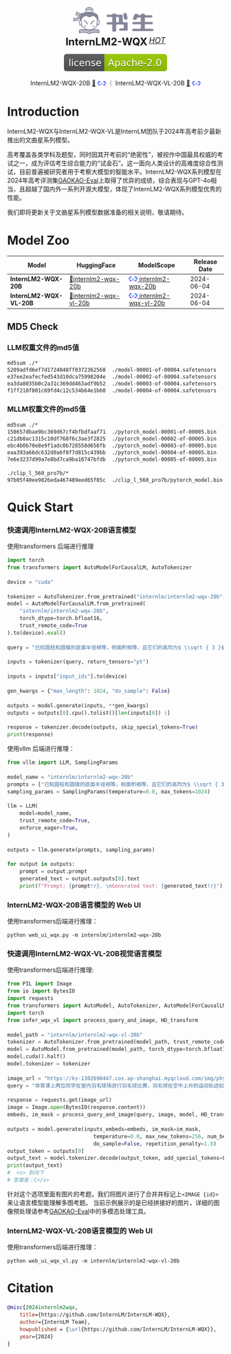 <div align="center">

<img src="https://raw.githubusercontent.com/InternLM/InternLM/main/assets/logo.svg" width="200"/>
  <div> </div>
  <div align="center">
    <b><font size="5">InternLM2-WQX</font></b>
    <sup>
      <a href="https://internlm.intern-ai.org.cn/">
        <i><font size="4">HOT</font></i>
      </a>
    </sup>
    <div> </div>
  </div>

[![license](https://raw.githubusercontent.com/InternLM/InternLM/main/assets/license.svg)](./LICENSE)



InternLM2-WQX-20B <a href="https://huggingface.co/internlm/internlm2-wqx-20b">🤗</a> <a href="https://modelscope.cn/models/Shanghai_AI_Laboratory/internlm2-wqx-20b/summary"><img src="./assets/modelscope_logo.png" width="20px"></a> ｜ InternLM2-WQX-VL-20B <a href="https://huggingface.co/internlm/internlm2-wqx-vl-20b">🤗</a> <a href="https://modelscope.cn/models/Shanghai_AI_Laboratory/internlm2-wqx-vl-20b/summary"><img src="./assets/modelscope_logo.png" width="20px"></a>
</div>

# Introduction

InternLM2-WQX与InternLM2-WQX-VL是InternLM团队于2024年高考前夕最新推出的文曲星系列模型。

高考覆盖各类学科及题型，同时因其开考前的“绝密性”，被视作中国最具权威的考试之一，成为评估考生综合能力的“试金石”。这一面向人类设计的高难度综合性测试，目前普遍被研究者用于考察大模型的智能水平。InternLM2-WQX系列模型在2024年高考评测集[GAOKAO-Eval](https://github.com/open-compass/GAOKAO-Eval)上取得了优异的成绩，综合表现与GPT-4o相当，且超越了国内外一系列开源大模型，体现了InternLM2-WQX系列模型优秀的性能。

我们即将更新关于文曲星系列模型数据准备的相关说明，敬请期待。


# Model Zoo


| Model                       | HuggingFace                          | ModelScope                           | Release Date |
| --------------------------- | ----------------------------------------- | ---------------------------------------- | ------------ |
| **InternLM2-WQX-20B**          | [🤗internlm2-wqx-20b](https://huggingface.co/internlm/internlm2-wqx-20b) | [<img src="./assets/modelscope_logo.png" width="20px" /> internlm2-wqx-20b](https://modelscope.cn/models/Shanghai_AI_Laboratory/internlm2-wqx-20b/summary) | 2024-06-04   |
| **InternLM2-WQX-VL-20B**          | [🤗internlm2-wqx-vl-20b](https://huggingface.co/internlm/internlm2-wqx-vl-20b) | [<img src="./assets/modelscope_logo.png" width="20px" /> internlm2-wqx-vl-20b](https://modelscope.cn/models/Shanghai_AI_Laboratory/internlm2-wqx-vl-20b/summary) | 2024-06-04   |


## MD5 Check

### LLM权重文件的md5值
```
md5sum ./*
5209adfd6ef7d1724848ff0372362568  ./model-00001-of-00004.safetensors
e37ee2eafecfed543d10dca75998204e  ./model-00002-of-00004.safetensors
ea3da8035b0c2a31c369dd463adf9b52  ./model-00003-of-00004.safetensors
f1ff218f801c69fd4c12c534b64e1b60  ./model-00004-of-00004.safetensors
```

### MLLM权重文件的md5值
```
md5sum ./*
158657dbae9bc369d67cf4bfbdfaaf71  ./pytorch_model-00001-of-00005.bin
c21db8ac1315c10df768f6c3ae3f2825  ./pytorch_model-00002-of-00005.bin
ebc4b0b70e8e9f1adc0b728558d650fb  ./pytorch_model-00003-of-00005.bin
eaa393a66dc632d0a6f0f7d815c439bb  ./pytorch_model-00004-of-00005.bin
7e6e3237d99a7e8bd7ca9ba10747bfdb  ./pytorch_model-00005-of-00005.bin

./clip_l_560_pro7b/*
97b05f40ee9826eda467489eed65f85c  ./clip_l_560_pro7b/pytorch_model.bin
```

# Quick Start

### 快速调用**InternLM2-WQX-20B**语言模型

使用transformers 后端进行推理

```python
import torch
from transformers import AutoModelForCausalLM, AutoTokenizer

device = "cuda"

tokenizer = AutoTokenizer.from_pretrained("internlm/internlm2-wqx-20b", trust_remote_code=True)
model = AutoModelForCausalLM.from_pretrained(
    "internlm/internlm2-wqx-20b",
    torch_dtype=torch.bfloat16,
    trust_remote_code=True
).to(device).eval()

query = "已知圆柱和圆锥的底面半径相等，侧面积相等，且它们的高均为$ \\sqrt { 3 }$，则圆锥的体积为（ ）．\nA. $ 2 \\sqrt { 3 } \\pi$\nB. $ 3 \\sqrt { 3 } \\pi$\nC. $ 6 \\sqrt { 3 } \\pi$\nD. $ 9 \\sqrt { 3 } \\pi$"

inputs = tokenizer(query, return_tensors="pt")

inputs = inputs["input_ids"].to(device)

gen_kwargs = {"max_length": 1024, "do_sample": False}

outputs = model.generate(inputs, **gen_kwargs)
outputs = outputs[0].cpu().tolist()[len(inputs[0]) :]

response = tokenizer.decode(outputs, skip_special_tokens=True)
print(response)
```

使用vllm 后端进行推理：

```python
from vllm import LLM, SamplingParams

model_name = "internlm/internlm2-wqx-20b"
prompts = ["已知圆柱和圆锥的底面半径相等，侧面积相等，且它们的高均为$ \\sqrt { 3 }$，则圆锥的体积为（ ）．\nA. $ 2 \\sqrt { 3 } \\pi$\nB. $ 3 \\sqrt { 3 } \\pi$\nC. $ 6 \\sqrt { 3 } \\pi$\nD. $ 9 \\sqrt { 3 } \\pi$"]
sampling_params = SamplingParams(temperature=0.0, max_tokens=1024)

llm = LLM(
    model=model_name,
    trust_remote_code=True,
    enforce_eager=True,
)

outputs = llm.generate(prompts, sampling_params)

for output in outputs:
    prompt = output.prompt
    generated_text = output.outputs[0].text
    print(f"Prompt: {prompt!r}, \nGenerated text: {generated_text!r}")
```

### **InternLM2-WQX-20B**语言模型的 Web UI

使用transformers后端进行推理：

```
python web_ui_wqx.py -m internlm/internlm2-wqx-20b
```

### 快速调用**InternLM2-WQX-VL-20B**视觉语言模型

使用transformers后端进行推理:

```python
from PIL import Image
from io import BytesIO
import requests
from transformers import AutoModel, AutoTokenizer, AutoModelForCausalLM
import torch
from infer_wqx_vl import process_query_and_image, HD_transform

model_path = "internlm/internlm2-wqx-vl-20b"
tokenizer = AutoTokenizer.from_pretrained(model_path, trust_remote_code=True)
model = AutoModel.from_pretrained(model_path, torch_dtype=torch.bfloat16, trust_remote_code=True).cuda().eval()
model.cuda().half()
model.tokenizer = tokenizer

image_url = "https://ks-1302698447.cos.ap-shanghai.myqcloud.com/img/phymerge.png"
query = "体育课上两位同学在室内羽毛球场进行羽毛球比赛，羽毛球在空中上升的运动轨迹如图中虚线所示，考虑空气阻力，羽毛球加速度方向示意图可能正确的是（\u3000\u3000） \nA:<IMAGE 0>  \nB: <IMAGE 1>  \nC:<IMAGE 2>  \nD:<IMAGE 3> "

response = requests.get(image_url)
image = Image.open(BytesIO(response.content))
embeds, im_mask = process_query_and_image(query, image, model, HD_transform)

outputs = model.generate(inputs_embeds=embeds, im_mask=im_mask,
                            temperature=0.0, max_new_tokens=256, num_beams=1,
                            do_sample=False, repetition_penalty=1.0)
output_token = outputs[0]
output_text = model.tokenizer.decode(output_token, add_special_tokens=False)
print(output_text)
#  <s> 斜向下
# 答案是：C</s>
```
针对这个选项里面有图片的考题，我们将图片进行了合并并标记上`<IMAGE {id}>`来让语言模型能理解多图考题。 当前示例展示的是已经拼接好的图片，详细的图像预处理请参考[GAOKAO-Eval](https://github.com/open-compass/GAOKAO-Eval)中的多模态处理工具。

### **InternLM2-WQX-VL-20B**语言模型的 Web UI

使用transformers后端进行推理：

```
python web_ui_wqx_vl.py -m internlm/internlm2-wqx-vl-20b
```

# Citation

```bibtex
@misc{2024internlm2wqx,
    title={https://github.com/InternLM/InternLM-WQX},
    author={InternLM Team},
    howpublished = {\url{https://github.com/InternLM/InternLM-WQX}},
    year={2024}
}
```